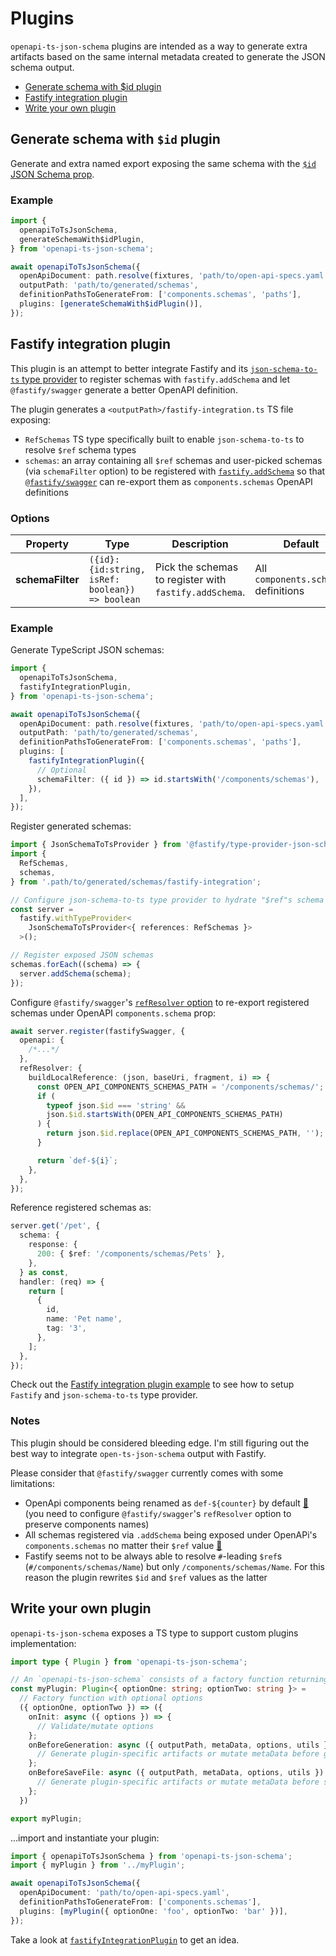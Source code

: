 # Plugins

`openapi-ts-json-schema` plugins are intended as a way to generate extra artifacts based on the same internal metadata created to generate the JSON schema output.

- [Generate schema with $id plugin](#generate-schema-with-id-plugin)
- [Fastify integration plugin](#fastify-integration-plugin)
- [Write your own plugin](#write-your-own-plugin)

## Generate schema with `$id` plugin

Generate and extra named export exposing the same schema with the [`$id` JSON Schema prop](https://json-schema.org/draft/2020-12/draft-bhutton-json-schema-00#rfc.section.8.2.1).

### Example

```ts
import {
  openapiToTsJsonSchema,
  generateSchemaWith$idPlugin,
} from 'openapi-ts-json-schema';

await openapiToTsJsonSchema({
  openApiDocument: path.resolve(fixtures, 'path/to/open-api-specs.yaml'),
  outputPath: 'path/to/generated/schemas',
  definitionPathsToGenerateFrom: ['components.schemas', 'paths'],
  plugins: [generateSchemaWith$idPlugin()],
});
```

## Fastify integration plugin

This plugin is an attempt to better integrate Fastify and its [`json-schema-to-ts` type provider](https://github.com/fastify/fastify-type-provider-json-schema-to-ts) to register schemas with `fastify.addSchema` and let `@fastify/swagger` generate a better OpenAPI definition.

The plugin generates a `<outputPath>/fastify-integration.ts` TS file exposing:

- `RefSchemas` TS type specifically built to enable `json-schema-to-ts` to resolve `$ref` schema types
- `schemas`: an array containing all `$ref` schemas and user-picked schemas (via `schemaFilter` option) to be registered with [`fastify.addSchema`](https://fastify.dev/docs/latest/Reference/Server/#addschema) so that [`@fastify/swagger`](https://github.com/fastify/fastify-swagger) can re-export them as `components.schemas` OpenAPI definitions

### Options

| Property         | Type                                             | Description                                            | Default                              |
| ---------------- | ------------------------------------------------ | ------------------------------------------------------ | ------------------------------------ |
| **schemaFilter** | `({id}: {id:string, isRef: boolean}) => boolean` | Pick the schemas to register with `fastify.addSchema`. | All `components.schemas` definitions |

### Example

Generate TypeScript JSON schemas:

```ts
import {
  openapiToTsJsonSchema,
  fastifyIntegrationPlugin,
} from 'openapi-ts-json-schema';

await openapiToTsJsonSchema({
  openApiDocument: path.resolve(fixtures, 'path/to/open-api-specs.yaml'),
  outputPath: 'path/to/generated/schemas',
  definitionPathsToGenerateFrom: ['components.schemas', 'paths'],
  plugins: [
    fastifyIntegrationPlugin({
      // Optional
      schemaFilter: ({ id }) => id.startsWith('/components/schemas'),
    }),
  ],
});
```

Register generated schemas:

```ts
import { JsonSchemaToTsProvider } from '@fastify/type-provider-json-schema-to-ts';
import {
  RefSchemas,
  schemas,
} from '.path/to/generated/schemas/fastify-integration';

// Configure json-schema-to-ts type provider to hydrate "$ref"s schema types
const server =
  fastify.withTypeProvider<
    JsonSchemaToTsProvider<{ references: RefSchemas }>
  >();

// Register exposed JSON schemas
schemas.forEach((schema) => {
  server.addSchema(schema);
});
```

Configure `@fastify/swagger`'s [`refResolver` option](https://github.com/fastify/fastify-swagger/tree/v8.10.1#managing-your-refs) to re-export registered schemas under OpenAPI `components.schema` prop:

```ts
await server.register(fastifySwagger, {
  openapi: {
    /*...*/
  },
  refResolver: {
    buildLocalReference: (json, baseUri, fragment, i) => {
      const OPEN_API_COMPONENTS_SCHEMAS_PATH = '/components/schemas/';
      if (
        typeof json.$id === 'string' &&
        json.$id.startsWith(OPEN_API_COMPONENTS_SCHEMAS_PATH)
      ) {
        return json.$id.replace(OPEN_API_COMPONENTS_SCHEMAS_PATH, '');
      }

      return `def-${i}`;
    },
  },
});
```

Reference registered schemas as:

```ts
server.get('/pet', {
  schema: {
    response: {
      200: { $ref: '/components/schemas/Pets' },
    },
  } as const,
  handler: (req) => {
    return [
      {
        id,
        name: 'Pet name',
        tag: '3',
      },
    ];
  },
});
```

Check out the [Fastify integration plugin example](../examples/fastify-integration-plugin/) to see how to setup `Fastify` and `json-schema-to-ts` type provider.

### Notes

This plugin should be considered bleeding edge. I'm still figuring out the best way to integrate `open-ts-json-schema` output with Fastify.

Please consider that `@fastify/swagger` currently comes with some limitations:

- OpenApi components being renamed as `def-${counter}` by default [🔗](https://github.com/fastify/fastify-swagger/tree/v8.10.1#managing-your-refs) (you need to configure `@fastify/swagger`'s `refResolver` option to preserve components names)
- All schemas registered via `.addSchema` being exposed under OpenAPi's `components.schemas` no matter their `$ref` value [🔗](https://github.com/fastify/fastify-swagger/blob/22d1e7c4f8cf63b0134047cdc272391d4bef3ec4/lib/spec/openapi/index.js#L23)
- Fastify seems not to be always able to resolve `#`-leading `$ref`s (`#/components/schemas/Name`) but only `/components/schemas/Name`. For this reason the plugin rewrites `$id` and `$ref` values as the latter

## Write your own plugin

`openapi-ts-json-schema` exposes a TS type to support custom plugins implementation:

```ts
import type { Plugin } from 'openapi-ts-json-schema';

// An `openapi-ts-json-schema` consists of a factory function returning an async function
const myPlugin: Plugin<{ optionOne: string; optionTwo: string }> =
  // Factory function with optional options
  ({ optionOne, optionTwo }) => ({
    onInit: async ({ options }) => {
      // Validate/mutate options
    };
    onBeforeGeneration: async ({ outputPath, metaData, options, utils }) => {
      // Generate plugin-specific artifacts or mutate metaData before generation
    };
    onBeforeSaveFile: async ({ outputPath, metaData, options, utils }) => {
      // Generate plugin-specific artifacts or mutate metaData before schemas are saved in file system
    };
  })

export myPlugin;
```

...import and instantiate your plugin:

```ts
import { openapiToTsJsonSchema } from 'openapi-ts-json-schema';
import { myPlugin } from '../myPlugin';

await openapiToTsJsonSchema({
  openApiDocument: 'path/to/open-api-specs.yaml',
  definitionPathsToGenerateFrom: ['components.schemas'],
  plugins: [myPlugin({ optionOne: 'foo', optionTwo: 'bar' })],
});
```

Take a look at [`fastifyIntegrationPlugin`](../src/plugins/fastifyIntegrationPlugin.ts) to get an idea.
